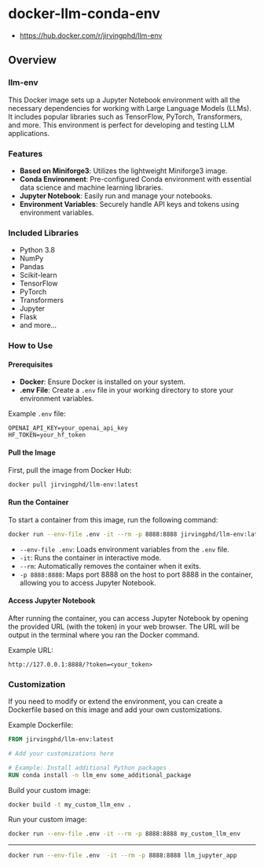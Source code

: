 # docker-llm-conda-env
- https://hub.docker.com/r/jirvingphd/llm-env


## Overview

### llm-env

This Docker image sets up a Jupyter Notebook environment with all the necessary dependencies for working with Large Language Models (LLMs). It includes popular libraries such as TensorFlow, PyTorch, Transformers, and more. This environment is perfect for developing and testing LLM applications.

### Features

- **Based on Miniforge3**: Utilizes the lightweight Miniforge3 image.
- **Conda Environment**: Pre-configured Conda environment with essential data science and machine learning libraries.
- **Jupyter Notebook**: Easily run and manage your notebooks.
- **Environment Variables**: Securely handle API keys and tokens using environment variables.

### Included Libraries

- Python 3.8
- NumPy
- Pandas
- Scikit-learn
- TensorFlow
- PyTorch
- Transformers
- Jupyter
- Flask
- and more...

### How to Use

#### Prerequisites

- **Docker**: Ensure Docker is installed on your system.
- **.env File**: Create a `.env` file in your working directory to store your environment variables.

Example `.env` file:

```env
OPENAI_API_KEY=your_openai_api_key
HF_TOKEN=your_hf_token
```

#### Pull the Image

First, pull the image from Docker Hub:

```sh
docker pull jirvingphd/llm-env:latest
```

#### Run the Container

To start a container from this image, run the following command:

```sh
docker run --env-file .env -it --rm -p 8888:8888 jirvingphd/llm-env:latest
```

- `--env-file .env`: Loads environment variables from the `.env` file.
- `-it`: Runs the container in interactive mode.
- `--rm`: Automatically removes the container when it exits.
- `-p 8888:8888`: Maps port 8888 on the host to port 8888 in the container, allowing you to access Jupyter Notebook.

#### Access Jupyter Notebook

After running the container, you can access Jupyter Notebook by opening the provided URL (with the token) in your web browser. The URL will be output in the terminal where you ran the Docker command.

Example URL:

```
http://127.0.0.1:8888/?token=<your_token>
```

### Customization

If you need to modify or extend the environment, you can create a Dockerfile based on this image and add your own customizations.

Example Dockerfile:

```Dockerfile
FROM jirvingphd/llm-env:latest

# Add your customizations here

# Example: Install additional Python packages
RUN conda install -n llm_env some_additional_package
```

Build your custom image:

```sh
docker build -t my_custom_llm_env .
```

Run your custom image:

```sh
docker run --env-file .env -it --rm -p 8888:8888 my_custom_llm_env
```
___


```bash
docker run --env-file .env  -it --rm -p 8888:8888 llm_jupyter_app
```

